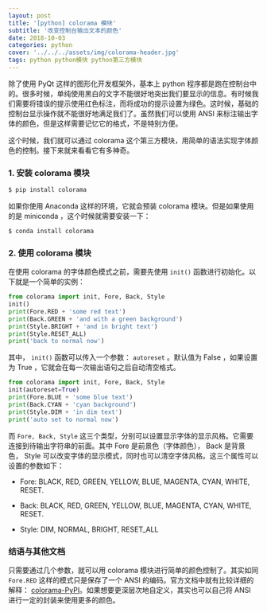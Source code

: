 ```yaml
---
layout: post
title: '[python] colorama 模块'
subtitle: '改变控制台输出文本的颜色'
date: 2018-10-03
categories: python
cover: '../../../assets/img/colorama-header.jpg'
tags: python python模块 python第三方模块
---
```


除了使用 PyQt 这样的图形化开发框架外，基本上 python 程序都是跑在控制台中的。很多时候，单纯使用黑白的文字不能很好地突出我们要显示的信息。有时候我们需要将错误的提示使用红色标注，而将成功的提示设置为绿色。这时候，基础的控制台显示操作就不能很好地满足我们了。虽然我们可以使用 ANSI 来标注输出字体的颜色，但是这样需要记忆它的格式，不是特别方便。

这个时候，我们就可以通过 colorama 这个第三方模块，用简单的语法实现字体颜色的控制。接下来就来看看它有多神奇。

### 1. 安装 colorama 模块

```bash
$ pip install colorama
```

如果你使用 Anaconda 这样的环境，它就会预装 colorama 模块。但是如果使用的是 miniconda ，这个时候就需要安装一下：

```bash
$ conda install colorama
```

### 2. 使用 colorama 模块

在使用 colorama 的字体颜色模式之前，需要先使用 `init()` 函数进行初始化。以下就是一个简单的实例：

```python
from colorama import init, Fore, Back, Style
init()
print(Fore.RED + 'some red text')
print(Back.GREEN + 'and with a green background')
print(Style.BRIGHT + 'and in bright text')
print(Style.RESET_ALL)
print('back to normal now')
```

其中， `init()` 函数可以传入一个参数： `autoreset` 。默认值为 False ，如果设置为 True ，它就会在每一次输出语句之后自动清空格式。

```python
from colorama import init, Fore, Back, Style
init(autoreset=True)
print(Fore.BLUE + 'some blue text')
print(Back.CYAN + 'cyan background')
print(Style.DIM + 'in dim text')
print('auto set to normal now')
```

而 `Fore, Back, Style` 这三个类型，分别可以设置显示字体的显示风格。它需要连接到待输出字符串的前面。其中 Fore 是前景色（字体颜色）， Back 是背景色， Style 可以改变字体的显示模式，同时也可以清空字体风格。这三个属性可以设置的参数如下：

-   Fore: BLACK, RED, GREEN, YELLOW, BLUE, MAGENTA, CYAN, WHITE, RESET.

-   Back: BLACK, RED, GREEN, YELLOW, BLUE, MAGENTA, CYAN, WHITE, RESET.

-   Style: DIM, NORMAL, BRIGHT, RESET_ALL

### 结语与其他文档

只需要通过几个参数，就可以用 colorama 模块进行简单的颜色控制了。其实如同 `Fore.RED` 这样的模式只是保存了一个 ANSI 的编码。官方文档中就有比较详细的解释： [colorama-PyPI](https://pypi.org/project/colorama/)。如果想要更深层次地自定义，其实也可以自己将 ANSI 进行一定的封装来使用更多的颜色。
